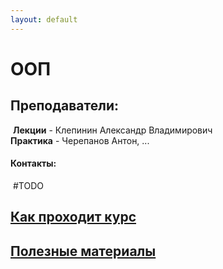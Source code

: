 ```yaml
---
layout: default
---
```


# ООП

## Преподаватели:

​	**Лекции** - Клепинин Александр Владимирович  
​	**Практика** - Черепанов Антон, ... 



#### **Контакты:**  
​	#TODO

<script type="text/javascript">
<!--
function toggleFunc(el_name) {
    var x = document.getElementById(el_name);
    if (x.style.display === "none") {
        x.style.display = "block";
    } else {
        x.style.display = "none";
    }
}
//-->
</script>

## <a href="#" onclick="toggleFunc('course_info')">Как проходит курс</a>
<div id="course_info" style="display:none;" markdown='1'>
**ООП** - Объектно-ориентированное программирование
  
**Цели курса**
  1. Изучить язык Java
  2. Познакомиться с базовыми понятиями и принципами ООП
  3. Познакомиться со стандартными подходами к созданию программ (шаблоны проектирования)
  4. Получить практические навыки использования приемов ООП в программах небольшого и среднего размеров
  5. Получить представления об особенностях применения приемов ООП в разных языках (на примере Java и C#)
  
**Лекции**  
  * **Сайт Курса** - [http://courses.imkn.urfu.ru/oop/](http://courses.imkn.urfu.ru/oop/ )   
  > ***!!! Преподаватель попросил за пределы универа слайды не распространять. Так что просьба не распространять пароль к слайдам.***  

  * *Стараться приходить вовремя и готовить доску к занятию

**Практики**  
  * Пишем на Java (на втором семестре можно выбрать C#)
  * Либо пишите проект либо решаете задачи из списка *(Зависит от преподавателя)*
    - [Регламент практик](https://docs.google.com/document/d/1F2KYj8d7onKfGvQtCqNRtVrjmvS6Y64KlZamJEOjvYU/edit) 
    - [Список задач](http://courses.imkn.urfu.ru/oop/java_oop_3/tasks.html) *(Задачи могут модифицироваться или быть не из списка)*



**Отчетность:**
  - **Курс** идет 2 семестра:  
  ​	<u>1 семестр</u> – основные понятия и принципы ООП, реализация ООП в языках Java и C#;  
  ​	<u>2 семестр</u> – технологии промышленного программирования.     
  - 1-й семестр - зачет, 2-й - экзамен.  
  - Зачет/экзамен
    - Допуск - 80% практических работ  
    - Анализ листинга *(зачет/экзамен)*
    - Теоретический вопрос *(экзамен)* ([Вопросы](http://courses.imkn.urfu.ru/oop/java_oop_2_java_cs/exam_quest.html)) 
  - **Поблажки, автоматы, полуавтоматы:**  
    ​	*Отсутствуют ?*		#TODO - Узнать

*Цитата из учебной программы:*

> **В результате освоения дисциплины студент должен:**
>
>   - Знать: основные понятия      объектно-ориентированной парадигмы программирования: объекта, класса,      интерфейса. 
>   - Уметь: проводить объектную      декомпозицию систем, описывать модели (результат декомпозиции) с помощью      UML диаграмм (диаграмм use-case, диаграмм классов, диаграмм      последовательности). 
>   - Владеть (демонстрировать навыки и опыт деятельности): понятийным аппаратом и терминологией ООП (описывать модели на естественном языке), навыками реализации построенной модели на языке программирования (C#).
>


### Полезная информация

***

 * Лектор имеет опыт в прикладной разработке
 * Есть группа в [ВК](https://vk.com/urfu_oop) и [Телеграмм чат](https://t.me/joinchat/EcYE60u3ecXfeYWsqrdh8Q) (Можно задавать вопросы по теме)
</div>


## <a href="#" onclick="toggleFunc('useful_materials')">Полезные материалы</a>
<div id="useful_materials" style="display:none;" markdown='1'>
### [Материалы на Облаке](https://drive.google.com/open?id=1cpR6Or0dfDd05xHkIftXvF3G7bRWx1BS)

#### Ссылки

* Как освоиться с гитом? От простых способов к сложным:

  1.  Пройти [краткий гайд](http://rogerdudler.github.io/git-guide/)
  2.  Пройти [интерактивные учебные курсы](https://try.github.io/) от github и schoolacademy.
  3.  Прочитать официальную книгу по git: http://git-scm.com/book/ru/v2 Первые три
        главы обязательны для уверенного использования git.
  * **Доп:**
    * [Интерактивный курс (под Git Bash)](https://githowto.com/ru )

* // TODO Ссылки на всякие полезные сайты

* [The Principles of OOD (на английском)](http://butunclebob.com/ArticleS.UncleBob.PrinciplesOfOod)

#### Литература

* Герберт Шилдт "Java. Руководство для начинающих"
* Герберт Шилдт "Java. Полное руководство"
* Брюс Эккель "Философия Java"
* Герберт Шилдт "C# 4.0 Полное руководство"
*  Эндрю Троелсен "Язык программирования C# 6.0 и платформа .Net 4.6"
* Марк Гранд "Шаблоны проектирования в Java"
* Мартин Фаулер "Рефакторинг. Улучшение существующего кода "
* Эрих Гамма, Ричард Хелм, Ральф Джонсон, Джон Влиссидес
  "Приемы объектно-ориентированного проектирования. Паттерны
  проектирования"
* Barbara Liskov, John Guttag "Program Development in Java"
</div>